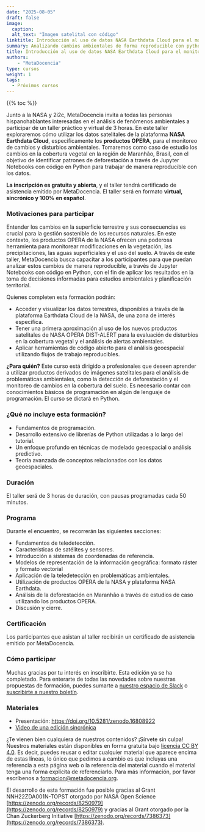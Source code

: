 ```yaml
---
date: "2025-08-05"
draft: false
image:
  caption: 
  alt_text: "Imagen satelital con código"
linktitle: Introducción al uso de datos NASA Earthdata Cloud para el monitoreo de cambios y disturbios ambientales
summary: Analizando cambios ambientales de forma reproducible con python y datos satelitales de la plataforma Earthdata Cloud de la NASA.
title: Introducción al uso de datos NASA Earthdata Cloud para el monitoreo de cambios y disturbios ambientales
authors: 
    - "MetaDocencia"
type: cursos
weight: 1
tags:
  - Próximos cursos
---
```


{{% toc %}}

Junto a la NASA y 2i2c, MetaDocencia invita a todas las personas hispanohablantes interesadas en el análisis de fenómenos ambientales a participar de  un taller práctico y virtual de 3 horas.  En este taller exploraremos cómo utilizar los datos satelitales de la plataforma **NASA Earthdata Cloud**, específicamente los **productos OPERA**, para el monitoreo de cambios y disturbios ambientales. Tomaremos como caso de estudio los cambios en la cobertura vegetal en la región de Maranhão, Brasil, con el objetivo de identificar patrones de deforestación a través de Jupyter Notebooks con código en Python para trabajar de manera reproducible con los datos.

**La inscripción es gratuita y abierta**, y el taller tendrá certificado de asistencia emitido por MetaDocencia. El taller será en formato **virtual, sincrónico y 100% en español**.

### Motivaciones para participar 
Entender los cambios en la superficie terrestre y sus consecuencias es crucial para la gestión sostenible de los recursos naturales. En este contexto, los productos OPERA de la NASA ofrecen una poderosa herramienta para monitorear modificaciones en la vegetación, las precipitaciones, las aguas superficiales y el uso del suelo. A través de este taller, MetaDocencia busca capacitar a los participantes para que puedan analizar estos cambios de manera reproducible, a través de Jupyter Notebooks con código en Python, con el fin de aplicar los resultados en la toma de decisiones informadas para estudios ambientales y planificación territorial.

Quienes completen esta formación podrán:
* Acceder y visualizar los datos terrestres, disponibles a través de la plataforma Earthdata Cloud de la NASA, de una zona de interés específica.
* Tener una primera aproximación al uso de los nuevos productos satelitales de NASA OPERA DIST-ALERT para la evaluación de disturbios en la cobertura vegetal y el análisis de alertas ambientales. 
* Aplicar herramientas de código abierto para el análisis geoespacial utilizando flujos de trabajo reproducibles.  

**¿Para quién?**
Este curso está dirigido a profesionales que deseen aprender a utilizar productos derivados de imágenes satelitales para el análisis de problemáticas ambientales, como la detección de deforestación y el monitoreo de cambios en la cobertura del suelo. Es necesario contar con conocimientos básicos de programación en algún de lenguaje de programación. El curso se dictará en Python.


### ¿Qué _no_ incluye esta formación? 

* Fundamentos de programación.
* Desarrollo extensivo de librerías de Python utilizadas a lo largo del tutorial.
* Un enfoque profundo en técnicas de modelado geoespacial o análisis predictivo.
* Teoría avanzada de conceptos relacionados con los datos geoespaciales. 

### Duración

El taller será de 3 horas de duración, con pausas programadas cada 50 minutos. 

### Programa

Durante el encuentro, se recorrerán las siguientes secciones:
* Fundamentos de teledetección.
* Características de satélites y sensores.
* Introducción a sistemas de coordenadas de referencia.
* Modelos de representación de la información geográfica: formato ráster y formato vectorial
* Aplicación de la teledetección en problemáticas ambientales.
* Utilización de productos OPERA de la NASA y plataforma NASA Earthdata.
* Análisis de la deforestación en Maranhão a través de estudios de caso utilizando los productos OPERA.
* Discusión y cierre.

### Certificación

Los participantes que asistan al taller recibirán un certificado de asistencia emitido por MetaDocencia.


### Cómo participar

Muchas gracias por tu interés en inscribirte. Esta edición ya se ha completado.
Para enterarte de todas las novedades sobre nuestras propuestas de formación, puedes sumarte a [nuestro espacio de Slack](https://w3id.org/metadocencia/slack) o [suscribirte a nuestro boletín](https://www.metadocencia.org/suscripcion/).

### Materiales

- Presentación: https://doi.org/10.5281/zenodo.16808922
- [Video de una edición sincrónica](https://youtu.be/r68BUz7dKsQ)

¿Te vienen bien cualquiera de nuestros contenidos? ¡Sírvete sin culpa! Nuestros materiales están disponibles en forma gratuita bajo [licencia CC BY 4.0](https://creativecommons.org/licenses/by/4.0/deed.es). Es decir, puedes reusar o editar cualquier material que aparece encima de estas líneas, lo único que pedimos a cambio es que incluyas una referencia a esta página web o la referencia del material cuando el material tenga una forma explícita de referenciarlo. Para más información, por favor escríbenos a formacion@metadocencia.org.

El desarrollo de esta formación fue posible gracias al Grant NNH22ZDA001N-TOPST otorgado por NASA Open Science [https://zenodo.org/records/8250979](https://zenodo.org/records/8250979) y gracias al Grant otorgado por la Chan Zuckerberg Initiative [https://zenodo.org/records/7386373](https://zenodo.org/records/7386373).
